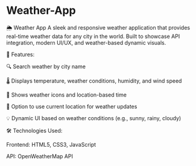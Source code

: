 # Weather-App

🌦️ Weather App
A sleek and responsive weather application that provides real-time weather data for any city in the world. Built to showcase API integration, modern UI/UX, and weather-based dynamic visuals.

🚀 Features:

🔍 Search weather by city name

🌡️ Displays temperature, weather conditions, humidity, and wind speed

🌇 Shows weather icons and location-based time

📍 Option to use current location for weather updates

💡 Dynamic UI based on weather conditions (e.g., sunny, rainy, cloudy)

🛠️ Technologies Used:

Frontend: HTML5, CSS3, JavaScript

API: OpenWeatherMap API

